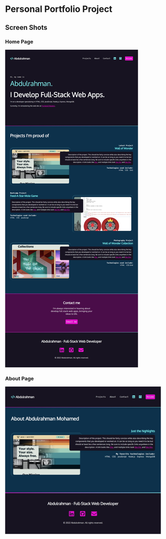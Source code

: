 # Personal Portfolio Project

## Screen Shots

### Home Page

![Home Page Screen Shot](./md_assets/home_page_screenshot.jpeg)

### About Page

![About Page Screen Shot](./md_assets/about_page_screenshot.jpeg)
